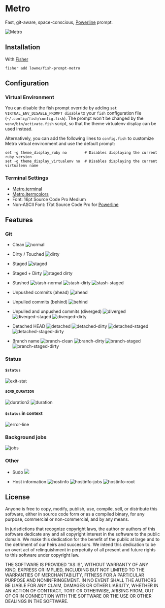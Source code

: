 # Metro

Fast, git-aware, space-conscious, [Powerline](https://github.com/powerline/fonts) prompt.

![Metro](https://user-images.githubusercontent.com/56996/51435892-82cb3000-1cc5-11e9-8bba-a91496a7e925.jpg)

## Installation

With [Fisher](https://github.com/jorgebucaran/fisher)

```fish
fisher add lowne/fish-prompt-metro
```

## Configuration

### Virtual Environment

You can disable the fish prompt override by adding `set VIRTUAL_ENV_DISABLE_PROMPT disable` to your `fish` configuration file (`~/.config/fish/config.fish`).
The prompt won't be changed by the `venv/bin/activate.fish` script, so that the theme virtualenv display can be used instead.

Alternatively, you can add the following lines to `config.fish` to customize Metro virtual environment and use the default prompt:

```fish
set -g theme_display_ruby no        # Disables displaying the current ruby version
set -g theme_display_virtualenv no  # Disables displaying the current virtualenv name
```

### Terminal Settings

- [Metro.terminal](./Metro.terminal)
- [Metro.itermcolors](./Metro.itermcolors)
- Font: 16pt Source Code Pro Medium
- Non-ASCII Font: 17pt Source Code Pro for [Powerline](https://github.com/powerline/fonts)

## Features

### Git

- Clean
  ![normal](https://cloud.githubusercontent.com/assets/8317250/15191429/a4ff1c3c-17ef-11e6-9f0e-a627e3bc0998.png)

- Dirty / Touched
  ![dirty](https://cloud.githubusercontent.com/assets/8317250/15191431/a4fef19e-17ef-11e6-8ac8-4a5baf502aa7.png)

- Staged
  ![staged](https://cloud.githubusercontent.com/assets/8317250/15191428/a4ff222c-17ef-11e6-9246-29209b1a5b91.png)

- Staged + Dirty
  ![staged dirty](https://cloud.githubusercontent.com/assets/8317250/15191427/a4fec566-17ef-11e6-821d-7a9dd83d4086.png)

- Stashed
  ![stash-normal](https://cloud.githubusercontent.com/assets/8317250/15191430/a4ff3730-17ef-11e6-87d8-f3cc999cd080.png)
  ![stash-dirty](https://cloud.githubusercontent.com/assets/8317250/15191499/ea67ee48-17ef-11e6-8fe0-39d256a23c6c.png)
  ![stash-staged](https://cloud.githubusercontent.com/assets/8317250/15191498/ea660fce-17ef-11e6-9511-cbacb4b1305a.png)

- Unpushed commits (ahead)
  ![ahead](https://cloud.githubusercontent.com/assets/8317250/15193516/38fbd93a-17f9-11e6-845d-0d2da94affb4.png)

- Unpulled commits (behind)
  ![behind](https://cloud.githubusercontent.com/assets/8317250/15193517/3900003c-17f9-11e6-847a-19590a2ba843.png)

- Unpulled and unpushed commits (diverged)
  ![diverged](https://cloud.githubusercontent.com/assets/8317250/15193515/38fbc6b6-17f9-11e6-94f7-718dd9e7db85.png)
  ![diverged-staged](https://cloud.githubusercontent.com/assets/8317250/15193513/38fa4296-17f9-11e6-96a0-3c950231afdc.png)
  ![diverged-dirty](https://cloud.githubusercontent.com/assets/8317250/15193514/38fb6284-17f9-11e6-9a7e-2ced70842739.png)

- Detached HEAD
  ![detached](https://cloud.githubusercontent.com/assets/8317250/15191272/ebb38c86-17ee-11e6-9fec-e14585666467.png)
  ![detached-dirty](https://cloud.githubusercontent.com/assets/8317250/15191612/61111d30-17f0-11e6-9cd1-17c0c7a1867c.png)
  ![detached-staged](https://cloud.githubusercontent.com/assets/8317250/15191610/610c6fec-17f0-11e6-8584-a1c980802d91.png)
  ![detached-staged-dirty](https://cloud.githubusercontent.com/assets/8317250/15191611/610e050a-17f0-11e6-83b0-732b3b133ca3.png)

- Branch name
  ![branch-clean](https://cloud.githubusercontent.com/assets/8317250/15192427/23415c46-17f4-11e6-8213-1a96c0a47bb8.png)
  ![branch-dirty](https://cloud.githubusercontent.com/assets/8317250/15192428/23420f6a-17f4-11e6-88a9-ffcc630b887d.png)
  ![branch-staged](https://cloud.githubusercontent.com/assets/8317250/15192429/2342da4e-17f4-11e6-9d94-a3e63a5c100e.png)
  ![branch-staged-dirty](https://cloud.githubusercontent.com/assets/8317250/15192426/2340850a-17f4-11e6-9673-590bb40a6a9f.png)

### Status

#### `$status`

![exit-stat](https://cloud.githubusercontent.com/assets/8317250/15191932/d166a04a-17f1-11e6-95a2-516609c9a36d.png)

#### `$CMD_DURATION`

![duration2](https://cloud.githubusercontent.com/assets/8317250/15192307/93e4cc36-17f3-11e6-97b5-76ecec3339bf.png)
![duration](https://cloud.githubusercontent.com/assets/8317250/15192308/93e50b7e-17f3-11e6-89be-2b544a00d1f5.png)

#### `$status` in context

![error-line](https://cloud.githubusercontent.com/assets/8317250/15192238/4c55819e-17f3-11e6-8d01-ae76ee99d194.png)

### Background jobs

![jobs](https://cloud.githubusercontent.com/assets/8317250/15191807/466121be-17f1-11e6-9b16-8f8cec64fce4.png)

### Other

- Sudo
  ![](https://cloud.githubusercontent.com/assets/8317250/15191199/938e3fa6-17ee-11e6-82eb-2cb610955ec3.png)

- Host information
  ![hostinfo](https://cloud.githubusercontent.com/assets/8317250/15191720/d4cb9778-17f0-11e6-8ba3-39e534c6ee5a.png)
  ![hostinfo-jobs](https://cloud.githubusercontent.com/assets/8317250/15191845/7fdf8c5a-17f1-11e6-9f83-8a7300421802.png)
  ![hostinfo-root](https://cloud.githubusercontent.com/assets/8317250/15191719/d4ca4828-17f0-11e6-85cf-4aae34ae068f.png)

## License

Anyone is free to copy, modify, publish, use, compile, sell, or distribute this software, either in source code form or as a compiled binary, for any purpose, commercial or non-commercial, and by any means.

In jurisdictions that recognize copyright laws, the author or authors of this software dedicate any and all copyright interest in the software to the public domain. We make this dedication for the benefit of the public at large and to the detriment of our heirs and successors. We intend this dedication to be an overt act of relinquishment in perpetuity of all present and future rights to this software under copyright law.

THE SOFTWARE IS PROVIDED "AS IS", WITHOUT WARRANTY OF ANY KIND, EXPRESS OR IMPLIED, INCLUDING BUT NOT LIMITED TO THE WARRANTIES OF MERCHANTABILITY, FITNESS FOR A PARTICULAR PURPOSE AND NONINFRINGEMENT. IN NO EVENT SHALL THE AUTHORS BE LIABLE FOR ANY CLAIM, DAMAGES OR OTHER LIABILITY, WHETHER IN AN ACTION OF CONTRACT, TORT OR OTHERWISE, ARISING FROM, OUT OF OR IN CONNECTION WITH THE SOFTWARE OR THE USE OR OTHER DEALINGS IN THE SOFTWARE.

